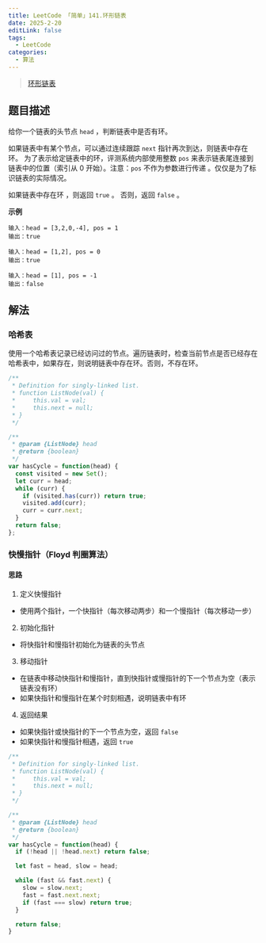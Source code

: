 ```yaml
---
title: LeetCode 「简单」141.环形链表
date: 2025-2-20
editLink: false
tags:
  - LeetCode
categories:
  - 算法
---
```


> [环形链表](https://leetcode.cn/problems/linked-list-cycle/description/)

## 题目描述

给你一个链表的头节点 `head` ，判断链表中是否有环。

如果链表中有某个节点，可以通过连续跟踪 `next` 指针再次到达，则链表中存在环。 为了表示给定链表中的环，评测系统内部使用整数 `pos` 来表示链表尾连接到链表中的位置（索引从 0 开始）。注意：`pos` 不作为参数进行传递 。仅仅是为了标识链表的实际情况。

如果链表中存在环 ，则返回 `true` 。 否则，返回 `false` 。

**示例**

```
输入：head = [3,2,0,-4], pos = 1
输出：true

输入：head = [1,2], pos = 0
输出：true

输入：head = [1], pos = -1
输出：false
```

## 解法

### 哈希表

使用一个哈希表记录已经访问过的节点。遍历链表时，检查当前节点是否已经存在哈希表中，如果存在，则说明链表中存在环。否则，不存在环。

```js
/**
 * Definition for singly-linked list.
 * function ListNode(val) {
 *     this.val = val;
 *     this.next = null;
 * }
 */

/**
 * @param {ListNode} head
 * @return {boolean}
 */
var hasCycle = function(head) {
  const visited = new Set();
  let curr = head;
  while (curr) {
    if (visited.has(curr)) return true;
    visited.add(curr);
    curr = curr.next;
  }
  return false;
};
```

### 快慢指针（Floyd 判圈算法）

#### 思路

1. 定义快慢指针
  - 使用两个指针，一个快指针（每次移动两步）和一个慢指针（每次移动一步）
2. 初始化指针
  - 将快指针和慢指针初始化为链表的头节点
3. 移动指针
  - 在链表中移动快指针和慢指针，直到快指针或慢指针的下一个节点为空（表示链表没有环）
  - 如果快指针和慢指针在某个时刻相遇，说明链表中有环
4. 返回结果
  - 如果快指针或快指针的下一个节点为空，返回 `false`
  - 如果快指针和慢指针相遇，返回 `true`

```js
/**
 * Definition for singly-linked list.
 * function ListNode(val) {
 *     this.val = val;
 *     this.next = null;
 * }
 */

/**
 * @param {ListNode} head
 * @return {boolean}
 */
var hasCycle = function(head) {
  if (!head || !head.next) return false;

  let fast = head, slow = head;

  while (fast && fast.next) {
    slow = slow.next;
    fast = fast.next.next;
    if (fast === slow) return true;
  }

  return false;
}
```
